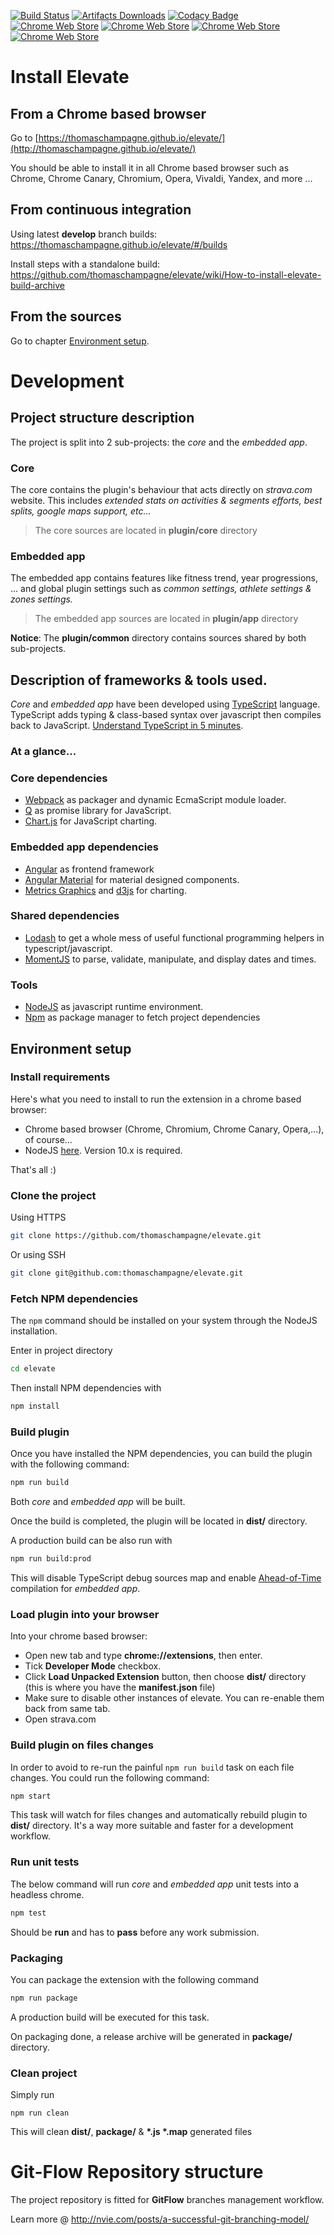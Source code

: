 [![Build Status](https://travis-ci.org/thomaschampagne/elevate.svg?branch=develop)](https://travis-ci.org/thomaschampagne/elevate)
[![Artifacts Downloads](https://img.shields.io/badge/artifacts-download-00a8fb.svg)](https://thomaschampagne.github.io/elevate/#/builds)
[![Codacy Badge](https://api.codacy.com/project/badge/Grade/9f150ac985294364ab493682cca63f66)](https://app.codacy.com/app/th-champagne/elevate?utm_source=github.com&utm_medium=referral&utm_content=thomaschampagne/elevate&utm_campaign=badger)
[![Chrome Web Store](https://img.shields.io/chrome-web-store/v/dhiaggccakkgdfcadnklkbljcgicpckn.svg)](https://chrome.google.com/webstore/detail/elevate-for-strava/dhiaggccakkgdfcadnklkbljcgicpckn) 
[![Chrome Web Store](https://img.shields.io/chrome-web-store/users/dhiaggccakkgdfcadnklkbljcgicpckn.svg)](https://chrome.google.com/webstore/detail/elevate-for-strava/dhiaggccakkgdfcadnklkbljcgicpckn)
[![Chrome Web Store](https://img.shields.io/chrome-web-store/stars/dhiaggccakkgdfcadnklkbljcgicpckn.svg)](https://chrome.google.com/webstore/detail/elevate-for-strava/dhiaggccakkgdfcadnklkbljcgicpckn/reviews) [![Chrome Web Store](https://img.shields.io/chrome-web-store/rating-count/dhiaggccakkgdfcadnklkbljcgicpckn.svg)](https://chrome.google.com/webstore/detail/elevate-for-strava/dhiaggccakkgdfcadnklkbljcgicpckn/reviews)

# Install Elevate

## From a Chrome based browser

Go to [https://thomaschampagne.github.io/elevate/](http://thomaschampagne.github.io/elevate/)

You should be able to install it in all Chrome based browser such as Chrome, Chrome Canary, Chromium, Opera, Vivaldi, Yandex, and more ...

## From continuous integration
Using latest **develop** branch builds: https://thomaschampagne.github.io/elevate/#/builds

Install steps with a standalone build: https://github.com/thomaschampagne/elevate/wiki/How-to-install-elevate-build-archive

## From the sources

Go to chapter [Environment setup](#environment-setup).

# Development

## Project structure description

The project is split into 2 sub-projects: the _core_ and the _embedded app_.

### Core

The core contains the plugin's behaviour that acts directly on _strava.com_ website. This includes _extended stats on activities & segments efforts, best splits, google maps support, etc..._

> The core sources are located in **plugin/core** directory

### Embedded app

The embedded app contains features like fitness trend, year progressions, ... and global plugin settings such as _common settings, athlete settings & zones settings._

> The embedded app sources are located in **plugin/app** directory

**Notice**: The **plugin/common** directory contains sources shared by both sub-projects.

## Description of frameworks & tools used.

_Core_ and _embedded app_ have been developed using [TypeScript](https://www.typescriptlang.org) language. TypeScript adds typing & class-based syntax over javascript then compiles back to JavaScript. [Understand TypeScript in 5 minutes](https://learnxinyminutes.com/docs/typescript/).

### At a glance...

### Core dependencies
* [Webpack](https://github.com/webpack/webpack) as packager and dynamic EcmaScript module loader.
* [Q](http://documentup.com/kriskowal/q/) as promise library for JavaScript.
* [Chart.js](http://www.chartjs.org/) for JavaScript charting.


### Embedded app dependencies
* [Angular](https://angular.io/) as frontend framework
* [Angular Material](https://material.angular.io/) for material designed components.
* [Metrics Graphics](https://www.metricsgraphicsjs.org/) and [d3js](https://d3js.org/) for charting.

### Shared dependencies
* [Lodash](https://lodash.com) to get a whole mess of useful functional programming helpers in typescript/javascript.
* [MomentJS](https://momentjs.com/) to parse, validate, manipulate, and display dates and times.

### Tools

* [NodeJS](https://nodejs.org/en/) as javascript runtime environment.
* [Npm](https://www.npmjs.com/) as package manager to fetch project dependencies

## Environment setup

### Install requirements

Here's what you need to install to run the extension in a chrome based browser:

- Chrome based browser (Chrome, Chromium, Chrome Canary, Opera,...), of course...
- NodeJS [here](https://nodejs.org). Version 10.x is required.

That's all :)

### Clone the project

Using HTTPS
```bash
git clone https://github.com/thomaschampagne/elevate.git
```

Or using SSH

```bash
git clone git@github.com:thomaschampagne/elevate.git
```

### Fetch NPM dependencies

The `npm` command should be installed on your system through the NodeJS installation. 

Enter in project directory
```bash
cd elevate
```

Then install NPM dependencies with
```bash
npm install
```

### Build plugin

Once you have installed the NPM dependencies, you can build the plugin with the following command:

```bash
npm run build
```

Both _core_ and _embedded app_ will be built.

Once the build is completed, the plugin will be located in **dist/** directory.

A production build can be also run with

```bash
npm run build:prod
```

This will disable TypeScript debug sources map and enable [Ahead-of-Time](https://angular.io/guide/aot-compiler) compilation for _embedded app_.

### Load plugin into your browser

Into your chrome based browser:

* Open new tab and type **chrome://extensions**, then enter.
* Tick **Developer Mode** checkbox.
* Click **Load Unpacked Extension** button, then choose **dist/** directory (this is where you have the **manifest.json** file)
* Make sure to disable other instances of elevate. You can re-enable them back from same tab.
* Open strava.com

### Build plugin on files changes

In order to avoid to re-run the painful `npm run build` task on each file changes. You could run the following command:

```bash
npm start
```

This task will watch for files changes and automatically rebuild plugin to **dist/** directory. It's a way more suitable and faster for a development workflow.

### Run unit tests

The below command will run _core_ and _embedded app_ unit tests into a headless chrome.

```bash
npm test
```

Should be **run** and has to **pass** before any work submission.

### Packaging

You can package the extension with the following command

```bash
npm run package
```

A production build will be executed for this task.

On packaging done, a release archive will be generated in **package/** directory.

### Clean project

Simply run

```
npm run clean
```

This will clean **dist/**, **package/** & __*.js *.map__ generated files

# Git-Flow Repository structure

The project repository is fitted for **GitFlow** branches management workflow.

Learn more @  http://nvie.com/posts/a-successful-git-branching-model/
